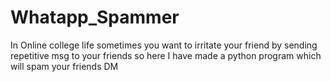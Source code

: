 # Whatapp_Spammer
In Online college life sometimes you want to irritate your friend by sending repetitive msg to your friends so here I have made a python program which will spam your friends DM
